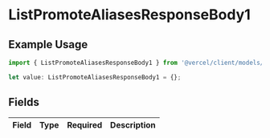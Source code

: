 # ListPromoteAliasesResponseBody1

## Example Usage

```typescript
import { ListPromoteAliasesResponseBody1 } from '@vercel/client/models/operations';

let value: ListPromoteAliasesResponseBody1 = {};
```

## Fields

| Field | Type | Required | Description |
| ----- | ---- | -------- | ----------- |
